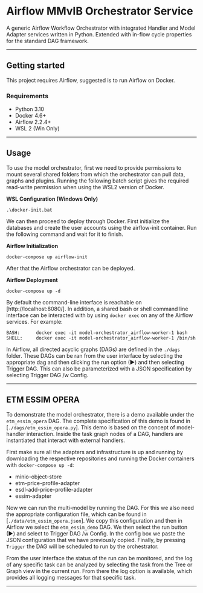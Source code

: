 # Airflow MMvIB Orchestrator Service

A generic Airflow Workflow Orchestrator with integrated Handler and Model Adapter services written in 
Python. Extended with in-flow cycle properties for the standard DAG framework.

---

## Getting started

This project requires Airflow, suggested is to run Airflow on Docker. 

### Requirements
- Python 3.10
- Docker 4.6+
- Airflow 2.2.4+
- WSL 2 (Win Only)

---

## Usage

To use the model orchestrator, first we need to provide permissions to mount several shared folders from 
which the orchestrator can pull data, graphs and plugins. Running the following batch script gives 
the required read-write permission when using the WSL2 version of Docker.

**WSL Configuration (Windows Only)**
```
.\docker-init.bat
```

We can then proceed to deploy through Docker. First initialize the databases and create the user accounts 
using the airflow-init container. Run the following command and wait for it to finish.

**Airflow Initialization**
```
docker-compose up airflow-init
```

After that the Airflow orchestrator can be deployed.

**Airflow Deployment**
```
docker-compose up -d
```

By default the command-line interface is reachable on [http://localhost:8080/].
In addition, a shared bash or shell command line interface can be interacted with by using `docker exec` 
on any of the Airflow services. For example:

```
BASH:      docker exec -it model-orchestrator_airflow-worker-1 bash
SHELL:     docker exec -it model-orchestrator_airflow-worker-1 /bin/sh
```

In Airflow, all directed acyclic graphs (DAGs) are defined in the `./dags` folder. These DAGs can be 
ran from the user interface by selecting the appropriate dag and then clicking the run option (▶) and 
then selecting Trigger DAG. This can also be parameterized with a JSON specification by selecting Trigger
DAG /w Config. 

---

## ETM ESSIM OPERA

To demonstrate the model orchestrator, there is a demo available under the `etm_essim_opera` DAG. The 
complete specification of this demo is found in [`./dags/etm_essim_opera.py`]. This demo is based on the 
concept of model-handler interaction. Inside the task graph nodes of a DAG, handlers are instantiated 
that interact with external handlers.

First make sure all the adapters and infrastructure is up and running by downloading the respective 
repositories and running the Docker containers with `docker-compose up -d`:

* minio-object-store
* etm-price-profile-adapter
* esdl-add-price-profile-adapter
* essim-adapter

Now we can run the multi-model by running the DAG. For this we also need the appropriate configuration file, 
which can be found in [`./data/etm_essim_opera.json`]. 
We copy this configuration and then in 
Airflow we select the `etm_essim_demo` DAG. We then select the run button (▶) and select to Trigger 
DAG /w Config. In the config box we paste the JSON configuration that we have previously copied. 
Finally, by pressing `Trigger` the DAG will be scheduled to run by the orchestrator.

From the user interface the status of the run can be monitored, and the log of any specific task can 
be analyzed by selecting the task from the Tree or Graph view in the current run. From there the 
log option is available, which provides all logging messages for that specific task.

***
